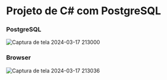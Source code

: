 <H1>Projeto de C# com PostgreSQL</H1>
<h3>PostgreSQL</h3>

![Captura de tela 2024-03-17 213000](https://github.com/CarolFenixBr/PostgreSQL-with-.NET-Core-8.0/assets/89542446/c7d3693a-aefb-40d0-b031-78fc65b3a00c)

<h3>Browser</h3>

![Captura de tela 2024-03-17 213036](https://github.com/CarolFenixBr/PostgreSQL-with-.NET-Core-8.0/assets/89542446/4ec5e223-0e5a-4249-b351-10801d23819c)
